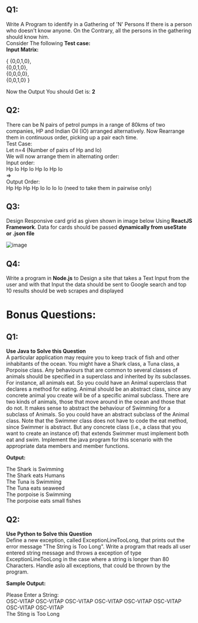 ## Q1:
Write A Program to identify in a Gathering of 'N' Persons If there is a person who doesn't know anyone. On the Contrary, all the persons in the gathering should know him.  
Consider The following **Test case:**  
**Input Matrix:**  

{ {0,0,1,0},  
 {0,0,1,0},  
 {0,0,0,0},  
 {0,0,1,0} }  
 
 Now the Output You should Get is: **2**
## Q2:

There can be N pairs of petrol pumps in a range of 80kms of two companies, HP and Indian Oil (IO) arranged alternatively. Now Rearrange them in continuous order, picking up a pair each time.  
Test Case:  
Let n=4 (Number of pairs of Hp and Io)  
We will now arrange them in alternating order:  
Input order:  
Hp Io Hp Io Hp Io Hp Io  
=>  
Output Order:    
Hp Hp Hp Hp Io Io Io Io  (need to take them in pairwise only)

## Q3:  

Design Responsive card grid as given shown in image below Using **ReactJS Framework**. Data for cards should be passed **dynamically from useState or .json file**

![image](https://user-images.githubusercontent.com/70259716/130324602-fc865880-1be1-450f-8666-485b84f242b0.png)



## Q4:

Write a program in **Node.js** to Design a site that takes a Text Input from the user and with that Input the data should be sent to Google search and top 10 results should be web scrapes and displayed

# Bonus Questions:

## Q1:  
**Use Java to Solve this Question**  
A particular application may require you to keep track of fish and other inhabitants of the ocean. You might have a Shark class, a Tuna class, a Porpoise class. Any behaviours that are common to several classes of animals should be specified in a superclass and inherited by its subclasses. For instance, all animals eat. So you could have an Animal superclass that declares a method for eating. Animal should be an abstract class, since any concrete animal you create will be of a specific animal subclass. There are two kinds of animals, those that move around in the ocean and those that do not. It makes sense to abstract the behaviour of Swimming for a subclass of Animals. So you could have an abstract subclass of the Animal class. Note that the Swimmer class does not have to code the eat method, since Swimmer is abstract. But any concrete class (i.e., a class that you want to create an instance of) that extends Swimmer must implement both eat and swim. Implement the java program for this scenario with the appropriate data members and member functions.  

**Output:**  

The Shark is Swimming  
The Shark eats Humans  
The Tuna is Swimming  
The Tuna eats seaweed  
The porpoise is Swimming  
The porpoise eats small fishes  

## Q2: 
**Use Python to Solve this Question**  
Define a new exception, called ExceptionLineTooLong, that prints out the error message "The String is Too Long". Write a program that reads all user entered string message and throws a exception of type ExceptionLineTooLong in the case where a string is longer than 80 Characters. Handle aslo all exceptions, that could be thrown by the program.  

**Sample Output:**

Please Enter a String:  
OSC-VITAP OSC-VITAP OSC-VITAP OSC-VITAP OSC-VITAP OSC-VITAP OSC-VITAP OSC-VITAP   
The Sting is Too Long
